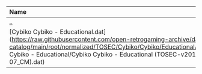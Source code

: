 |Name|Size|
|:---|---:|
|[..](../index.html)|DIR|
|[Cybiko Cybiko - Educational.dat](https://raw.githubusercontent.com/open-retrogaming-archive/dat-catalog/main/root/normalized/TOSEC/Cybiko/Cybiko/Educational/Cybiko Cybiko - Educational/Cybiko Cybiko - Educational (TOSEC-v2014-01-07_CM).dat)|2788|
